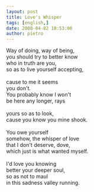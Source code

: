 ```yaml
---
layout: post
title: Love's Whisper
tags: [english,]
date: 2008-04-02 18:53:00
author: pietro
---
```

Way of doing, way of being,<br/>you should try to better know<br/>who in truth are you,<br/>so as to live yourself accepting,<br/><br/>cause to me it seems<br/>you don't.<br/>You probably know I won't<br/>be here any longer, rays<br/><br/>yours so as to look,<br/>cause you know you mine shook.<br/><br/>You owe yourself<br/>somehow, the whisper of love<br/>that I don't deserve, dove,<br/>which just is what wanted myself.<br/><br/>I'd love you knowing<br/>better your deeper soul,<br/>so as not to maul<br/>in this sadness valley running.
